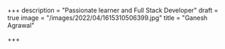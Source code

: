 +++
description = "Passionate learner and Full Stack Developer"
draft = true
image = "/images/2022/04/1615310506399.jpg"
title = "Ganesh Agrawal"

+++

